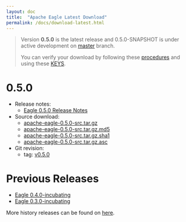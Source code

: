 ```yaml
---
layout: doc
title:  "Apache Eagle Latest Download" 
permalink: /docs/download-latest.html
---
```


> Version **0.5.0** is the latest release and 0.5.0-SNAPSHOT is under active development on [master](https://github.com/apache/eagle/tree/master) branch.
>
> You can verify your download by following these [procedures](https://www.apache.org/info/verification.html) and using these [KEYS](https://dist.apache.org/repos/dist/release/eagle/KEYS).

# 0.5.0
* Release notes:
	* [Eagle 0.5.0 Release Notes](https://git-wip-us.apache.org/repos/asf?p=eagle.git;a=blob_plain;f=CHANGELOG.txt;hb=refs/tags/v0.5.0)
* Source download:
	* [apache-eagle-0.5.0-src.tar.gz](http://www.apache.org/dyn/closer.cgi?path=/incubator/eagle/apache-eagle-0.5.0-incubating)
	* [apache-eagle-0.5.0-src.tar.gz.md5](https://dist.apache.org/repos/dist/release/eagle/apache-eagle-0.5.0/apache-eagle-0.5.0-src.tar.gz.md5)
	* [apache-eagle-0.5.0-src.tar.gz.sha1](https://dist.apache.org/repos/dist/release/eagle/apache-eagle-0.5.0/apache-eagle-0.5.0-src.tar.gz.sha1)
	* [apache-eagle-0.5.0-src.tar.gz.asc](https://dist.apache.org/repos/dist/release/eagle/apache-eagle-0.5.0/apache-eagle-0.5.0-src.tar.gz.asc)
* Git revision: 
	* tag: [v0.5.0](https://git-wip-us.apache.org/repos/asf?p=eagle.git;a=commit;h=refs/tags/v0.5.0)

# Previous Releases

* [Eagle 0.4.0-incubating](/docs/download.html#0.4.0-incubating)
* [Eagle 0.3.0-incubating](/docs/download.html#0.3.0-incubating)

More history releases can be found on [here](/docs/download.html).
